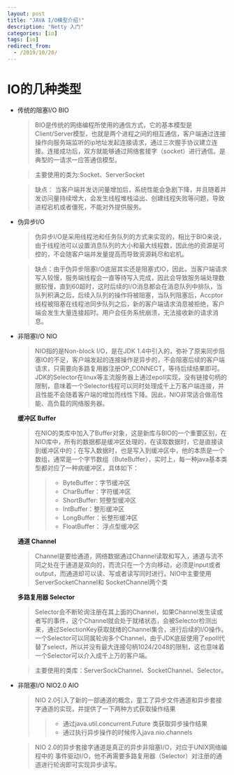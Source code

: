 ```yaml
---
layout: post
title: "JAVA I/O模型介绍!"
description: "Netty 入门"
categories: [io]
tags: [io]
redirect_from:
  - /2019/10/20/
---
```

# IO的几种类型
  * 传统的阻塞I/O BIO
    > BIO是传统的网络编程所使用的通信方式，它的基本模型是Client/Server模型，也就是两个进程之间的相互通信，客户端通过连接操作向服务端监听的ip地址发起连接请求，通过三次握手协议建立连接。连接成功后，双方就能够通过网络套接字（socket）进行通信。是典型的一请求一应答通信模型。
  
    > 主要使用的类为:Socket、ServerSocket

    > 缺点： 当客户端并发访问量增加后，系统性能会急剧下降，并且随着并发访问量持续增大，会发生线程堆栈溢出、创建线程失败等问题，导致进程宕机或者僵死，不能对外提供服务。
  * 伪异步I/O
    > 伪异步I/O是采用线程池和任务队列的方式来实现的，相比于BIO来说，由于线程池可以设置消息队列的大小和最大线程数，因此他的资源是可控的，不会随客户端并发量提高而导致资源耗尽和宕机。

    > 缺点：由于伪异步阻塞I/O底层其实还是阻塞式IO，因此，当客户端请求写入较慢，服务端线程会一直等待写入完成，因此会导致服务端处理数据较慢，直到60超时，这时后续的I/O消息都会在消息队列中排队，当队列积满之后，后续入队列的操作将被阻塞，当队列阻塞后，Accptor线程被阻塞在线程池同步队列之后，新的客户端请求消息被拒绝，客户端会发生大量连接超时。用户会任务系统崩溃，无法接收新的请求消息。
  * 非阻塞I/O NIO
    > NIO指的是Non-block I/O，是在JDK 1.4中引入的，弥补了原来同步阻塞IO的不足，客户端发起的连接操作是异步的，不会阻塞后续的客户端请求，只需要向多路复用器注册OP_CONNECT，等待后续结果即可。JDK的Selector在linux等主流服务器上通过epoll实现，没有链接句柄的限制，意味着一个Selector线程可以同时处理成千上万客户端连接，并且性能不会随着客户端的增加而线性下降。因此，NIO非常适合做高性能、高负载的网络服务器。
    
    **缓冲区 Buffer**
    > 在NIO的类库中加入了Buffer对象，这是新库与BIO的一个重要区别，在NIO库中，所有的数据都是缓冲区处理的，在读取数据时，它是直接读到缓冲区中的；在写入数据时，也是写入到缓冲区中，他的本质是一个数组，通常是一个字节数组（ButeBuffer），实时上，每一种java基本类型都对应了一种病缓冲区，具体如下：
    >> * ByteBuffer：字节缓冲区
    >> *  CharBuffer：字符缓冲区
    >> * ShortBuffer: 短整型缓冲区
    >> * IntBuffer：整形缓冲区
    >> * LongBuffer：长整形缓冲区
    >> * FloatBuffer： 浮点型缓冲区 

    **通道 Channel**
    > Channel是要给通道，网络数据通过Channel读取和写入，通道与流不同之处在于通道是双向的，而流只在一个方向移动，必须是input或者output，而通道却可以读、写或者读写同时进行。NIO中主要使用ServerSocketChannel和 SocketChannel两个类
    
    **多路复用器 Selector** 
    > Selector会不断轮询注册在其上面的Channel，如果Channel发生读或者写的事件，这个Channel就会处于就绪状态，会被Selector检测出来，通过SelectionKey获取就绪的Channel集合，进行后续的I/O操作。一个Selector可以同属轮询多个Channel，由于JDK底层使用了epoll代替了select，所以并没有最大连接句柄1024/2048的限制，这也意味着一个Selector可以介入成千上万的客户端。

     > 主要使用的类库：ServerSockChannel、SocketChannel、Selector。
  * 非阻塞I/O NIO2.0 AIO
    > NIO 2.0引入了新的一部通道的概念，童工了异步文件通道和异步套接字通道的实现，并提供了一下两种方式获取操作结果
    >>* 通过java.util.concurrent.Future 类获取异步操作结果 
    >>* 通过执行异步操作的时候传入java.nio.channels
    
    > NIO 2.0的异步套接字通道是真正的异步非阻塞I/O，对应于UNIX网络编程中的 事件驱动I/O，他不再需要多路复用器（Selector）对注册的通道进行轮询即可实现异步读写。


